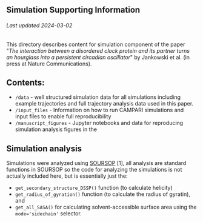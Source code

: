 ## Simulation Supporting Information
###### Last updated 2024-03-02

This directory describes content for simulation component of the paper "*The interaction between a disordered clock protein and its partner turns an hourglass into a persistent circadian oscillator*" by Jankowski et al. (in press at Nature Communications).

## Contents:

* `/data` - well structured simulation data for all simulations including example trajectories and full trajectory analysis data used in this paper.
* `/input_files` - Information on how to run CAMPARI simulations and input files to enable full reproducibility 
* `/manuscript_figures` - Jupyter notebooks and data for reproducing simulation analysis figures in the 

## Simulation analysis
Simulations were analyzed using [SOURSOP](https://soursop.readthedocs.io/) [1], all analysis are standard functions in SOURSOP so the code for analyzing the simulations is not actually included here, but is essentially just the:

* `get_secondary_structure_DSSP()` function (to calculate helicity)
* `get_radius_of_gyration()` function (to calculate the radius of gyratin), and
* `get_all_SASA()` for calculating solvent-accessible surface area using the `mode='sidechain'` selector.


